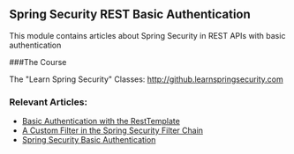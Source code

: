## Spring Security REST Basic Authentication

This module contains articles about Spring Security in REST APIs with basic authentication

###The Course

The "Learn Spring Security" Classes: http://github.learnspringsecurity.com

### Relevant Articles: 
- [Basic Authentication with the RestTemplate](http://www.baeldung.com/how-to-use-resttemplate-with-basic-authentication-in-spring)
- [A Custom Filter in the Spring Security Filter Chain](http://www.baeldung.com/spring-security-custom-filter)
- [Spring Security Basic Authentication](http://www.baeldung.com/spring-security-basic-authentication)
